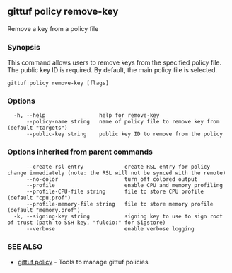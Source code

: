 ## gittuf policy remove-key

Remove a key from a policy file

### Synopsis

This command allows users to remove keys from the specified policy file. The public key ID is required. By default, the main policy file is selected.

```
gittuf policy remove-key [flags]
```

### Options

```
  -h, --help                 help for remove-key
      --policy-name string   name of policy file to remove key from (default "targets")
      --public-key string    public key ID to remove from the policy
```

### Options inherited from parent commands

```
      --create-rsl-entry             create RSL entry for policy change immediately (note: the RSL will not be synced with the remote)
      --no-color                     turn off colored output
      --profile                      enable CPU and memory profiling
      --profile-CPU-file string      file to store CPU profile (default "cpu.prof")
      --profile-memory-file string   file to store memory profile (default "memory.prof")
  -k, --signing-key string           signing key to use to sign root of trust (path to SSH key, "fulcio:" for Sigstore)
      --verbose                      enable verbose logging
```

### SEE ALSO

* [gittuf policy](gittuf_policy.md)	 - Tools to manage gittuf policies

